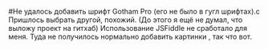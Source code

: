  #Не удалось добавить шрифт  Gotham Pro  (его не было в  гугл шрифтах).с  Пришлось выбрать другой, похожий. (До этого я ещё не думал, что выложу проект на гитхаб)
 Использование JSFiddle не сработало для меня. Туда не получилось нормально добавить картинки , так что вот.
